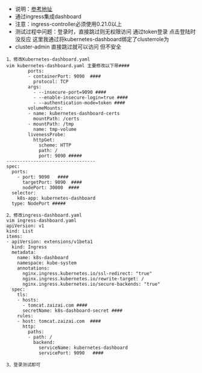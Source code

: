 * 说明：[参考地址](https://note.youdao.com/ynoteshare/index.html?id=7e46114e9f29d022f09bff685261f534&type=note#/ "参考地址")
* 通过ingress集成dashboard
* 注意：ingress-controller必须使用0.21.0以上
* 测试过程中问题：登录时，直接跳过则无权限访问 通过token登录 点击登陆时没反应 这里我通过将kubernetes-dashboard绑定了clusterrole为
* cluster-admin 直接跳过就可以访问 但不安全

```
1、修改Kubernetes-dashboard.yaml
vim kubernetes-dashboard.yaml 主要修改以下带####
        ports:
        - containerPort: 9090  ####
          protocol: TCP
        args:
          - --insecure-port=9090 ####
          - --enable-insecure-login=true ####
          - --authentication-mode=token ####
        volumeMounts:
        - name: kubernetes-dashboard-certs
          mountPath: /certs
        - mountPath: /tmp
          name: tmp-volume
        livenessProbe:
          httpGet:
            scheme: HTTP
            path: /
            port: 9090 #####
---------------------------------
spec:
  ports:
    - port: 9090   ####
      targetPort: 9090  ####
      nodePort: 30000  ####
  selector:
    k8s-app: kubernetes-dashboard
  type: NodePort #####

2、修改ingress-dashboard.yaml
vim ingress-dashboard.yaml
apiVersion: v1
kind: List
items:
- apiVersion: extensions/v1beta1
  kind: Ingress
  metadata:
    name: k8s-dashboard
    namespace: kube-system
    annotations:
      nginx.ingress.kubernetes.io/ssl-redirect: "true"
      nginx.ingress.kubernetes.io/rewrite-target: /
      nginx.ingress.kubernetes.io/secure-backends: "true"
  spec:
    tls:
    - hosts:
      - tomcat.zaizai.com ####
      secretName: k8s-dashboard-secret ####
    rules:
    - host: tomcat.zaizai.com  ####
      http:
        paths:
        - path: /
          backend:
            serviceName: kubernetes-dashboard
            servicePort: 9090   ####

3、登录测试即可
```
